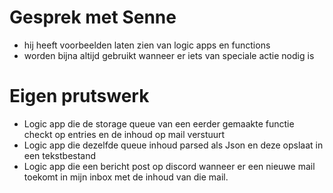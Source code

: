 # Gesprek met Senne
- hij heeft voorbeelden laten zien van logic apps en functions
- worden bijna altijd gebruikt wanneer er iets van speciale actie nodig is

# Eigen prutswerk
- Logic app die de storage queue van een eerder gemaakte functie checkt op entries en de inhoud op mail verstuurt
- Logic app die dezelfde queue inhoud parsed als Json en deze opslaat in een tekstbestand
- Logic app die een bericht post op discord wanneer er een nieuwe mail toekomt in mijn inbox met de inhoud van die mail.